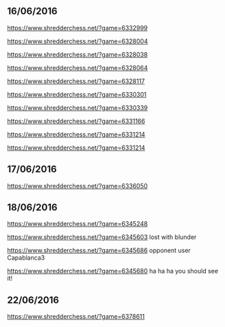 **16/06/2016**
--------------
https://www.shredderchess.net/?game=6332999

https://www.shredderchess.net/?game=6328004

https://www.shredderchess.net/?game=6328038

https://www.shredderchess.net/?game=6328064

https://www.shredderchess.net/?game=6328117

https://www.shredderchess.net/?game=6330301

https://www.shredderchess.net/?game=6330339

https://www.shredderchess.net/?game=6331166

https://www.shredderchess.net/?game=6331214

https://www.shredderchess.net/?game=6331214

**17/06/2016**
--------------
https://www.shredderchess.net/?game=6336050

**18/06/2016**
--------------
https://www.shredderchess.net/?game=6345248

https://www.shredderchess.net/?game=6345603 lost with blunder

https://www.shredderchess.net/?game=6345686 opponent user Capablanca3

https://www.shredderchess.net/?game=6345680 ha ha ha you should see it!

**22/06/2016**
--------------
https://www.shredderchess.net/?game=6378611


